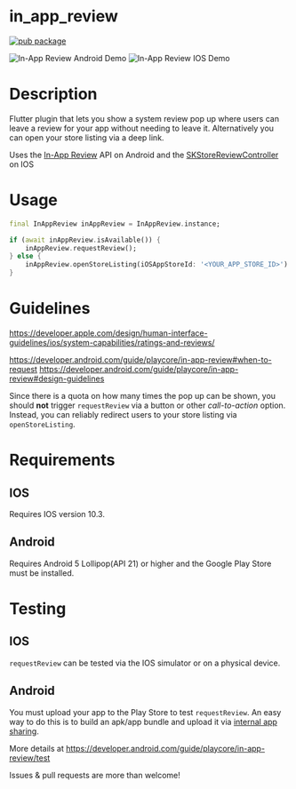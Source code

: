 # in_app_review

[![pub package](https://img.shields.io/pub/v/in_app_review.svg)](https://pub.dartlang.org/packages/in_app_review)

![In-App Review Android Demo](https://github.com/britannio/in_app_review/blob/master/screenshots/android.jpg)
![In-App Review IOS Demo](https://github.com/britannio/in_app_review/blob/master/screenshots/ios.png)

# Description
Flutter plugin that lets you show a system review pop up where users can leave a review for your app without needing to leave it. Alternatively you can open your store listing via a deep link.

Uses the [In-App Review](https://developer.android.com/guide/playcore/in-app-review) API on Android and the [SKStoreReviewController](https://developer.apple.com/documentation/storekit/skstorereviewcontroller) on IOS


# Usage

```dart
final InAppReview inAppReview = InAppReview.instance;

if (await inAppReview.isAvailable()) {
    inAppReview.requestReview();
} else {
    inAppReview.openStoreListing(iOSAppStoreId: '<YOUR_APP_STORE_ID>')
}
```

# Guidelines
https://developer.apple.com/design/human-interface-guidelines/ios/system-capabilities/ratings-and-reviews/

https://developer.android.com/guide/playcore/in-app-review#when-to-request
https://developer.android.com/guide/playcore/in-app-review#design-guidelines

Since there is a quota on how many times the pop up can be shown, you should **not** trigger `requestReview` via a button or other *call-to-action* option. Instead, you can reliably redirect users to your store listing via `openStoreListing`.


# Requirements
## IOS
Requires IOS version 10.3.
## Android
Requires Android 5 Lollipop(API 21) or higher and the Google Play Store must be installed.

# Testing
## IOS
`requestReview` can be tested via the IOS simulator or on a physical device.

## Android
You must upload your app to the Play Store to test `requestReview`. An easy way to do this is to build an apk/app bundle and upload it via [internal app sharing](https://play.google.com/apps/publish/internalappsharing/).

More details at https://developer.android.com/guide/playcore/in-app-review/test



Issues & pull requests are more than welcome!